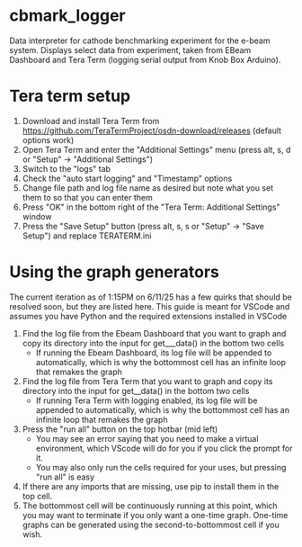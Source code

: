 # cbmark_logger
Data interpreter for cathode benchmarking experiment for the e-beam system. Displays select data from experiment, taken from EBeam Dashboard and Tera Term (logging serial output from Knob Box Arduino).

# Tera term setup
1. Download and install Tera Term from https://github.com/TeraTermProject/osdn-download/releases (default options work)
2. Open Tera Term and enter the "Additional Settings" menu (press alt, s, d or "Setup" -> "Additional Settings")
3. Switch to the "logs" tab
4. Check the "auto start logging" and "Timestamp" options
5. Change file path and log file name as desired but note what you set them to so that you can enter them
6. Press "OK" in the bottom right of the "Tera Term: Additional Settings" window
7. Press the "Save Setup" button (press alt, s, s or "Setup" -> "Save Setup") and replace TERATERM.ini

# Using the graph generators
The current iteration as of 1:15PM on 6/11/25 has a few quirks that should be resolved soon, but they are listed here. This guide is meant for VSCode and assumes you have Python and the required extensions installed in VSCode

1. Find the log file from the Ebeam Dashboard that you want to graph and copy its directory into the input for get___data() in the bottom two cells
    - If running the Ebeam Dashboard, its log file will be appended to automatically, which is why the bottommost cell has an infinite loop that remakes the graph
2. Find the log file from Tera Term that you want to graph and copy its directory into the input for get__data() in the bottom two cells
    - If running Tera Term with logging enabled, its log file will be appended to automatically, which is why the bottommost cell has an infinite loop that remakes the graph
3. Press the "run all" button on the top hotbar (mid left)
    - You may see an error saying that you need to make a virtual environment, which VScode will do for you if you click the prompt for it.
    - You may also only run the cells required for your uses, but pressing "run all" is easy
4. If there are any imports that are missing, use pip to install them in the top cell.
5. The bottommost cell will be continuously running at this point, which you may want to terminate if you only want a one-time graph. One-time graphs can be generated using the second-to-bottommost cell if you wish. 


